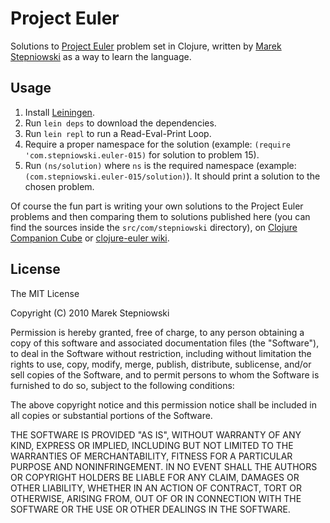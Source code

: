 # Project Euler

Solutions to [Project Euler](http://projecteuler.net/) problem set in Clojure, written by [Marek Stepniowski](http://stepniowski.com/) as a way to learn the language.

## Usage

1. Install [Leiningen](https://github.com/technomancy/leiningen).
2. Run `lein deps` to download the dependencies.
3. Run `lein repl` to run a Read-Eval-Print Loop.
4. Require a proper namespace for the solution (example: `(require 'com.stepniowski.euler-015)` for solution to problem 15).
5. Run `(ns/solution)` where `ns` is the required namespace (example: `(com.stepniowski.euler-015/solution)`). It should print a solution to the chosen problem.

Of course the fun part is writing your own solutions to the Project Euler problems and then comparing them to solutions published here (you can find the sources inside the `src/com/stepniowski` directory), on [Clojure Companion Cube](http://clojure.roboloco.net/?page_id=2) or [clojure-euler wiki](http://clojure-euler.wikispaces.com/).

## License

The MIT License

Copyright (C) 2010 Marek Stepniowski

Permission is hereby granted, free of charge, to any person obtaining a copy of this software and associated documentation files (the "Software"), to deal in the Software without restriction, including without limitation the rights to use, copy, modify, merge, publish, distribute, sublicense, and/or sell copies of the Software, and to permit persons to whom the Software is furnished to do so, subject to the following conditions:

The above copyright notice and this permission notice shall be included in all copies or substantial portions of the Software.

THE SOFTWARE IS PROVIDED "AS IS", WITHOUT WARRANTY OF ANY KIND, EXPRESS OR IMPLIED, INCLUDING BUT NOT LIMITED TO THE WARRANTIES OF MERCHANTABILITY, FITNESS FOR A PARTICULAR PURPOSE AND NONINFRINGEMENT. IN NO EVENT SHALL THE AUTHORS OR COPYRIGHT HOLDERS BE LIABLE FOR ANY CLAIM, DAMAGES OR OTHER LIABILITY, WHETHER IN AN ACTION OF CONTRACT, TORT OR OTHERWISE, ARISING FROM, OUT OF OR IN CONNECTION WITH THE SOFTWARE OR THE USE OR OTHER DEALINGS IN THE SOFTWARE.

